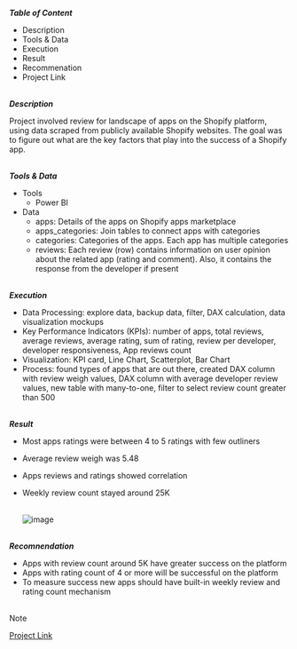 
***Table of Content***<br>

* Description
* Tools & Data
* Execution
* Result
* Recommenation
* Project Link  

\
***Description***<br>

Project involved review for landscape of apps on the Shopify platform, using data scraped from publicly available Shopify websites. The goal was to figure out what are the key factors that play into the success of a Shopify app.   

\
***Tools & Data***<br>

* Tools
  * Power BI
* Data
  * apps: Details of the apps on Shopify apps marketplace
  * apps_categories: Join tables to connect apps with categories
  * categories: Categories of the apps. Each app has multiple categories
  * reviews: Each review (row) contains information on user opinion about the related app (rating and comment). Also, it contains the response from the developer if present 
 

\
***Execution***<br>

* Data Processing: explore data, backup data, filter, DAX calculation, data visualization mockups
* Key Performance Indicators (KPIs): number of apps, total reviews, average reviews, average rating, sum of rating, review per developer, developer responsiveness, App reviews count
* Visualization: KPI card, Line Chart, Scatterplot, Bar Chart
* Process: found types of apps that are out there, created DAX column with review weigh values, DAX column with average developer review values, new table with many-to-one, filter to
  select review count greater than 500

\
***Result***<br>

* Most apps ratings were between 4 to 5 ratings with few outliners
* Average review weigh was 5.48
* Apps reviews and ratings showed correlation
* Weekly review count stayed around 25K<br><br>

  ![image](https://github.com/user-attachments/assets/8195736f-cf27-444c-9b1d-49662891d00a)


\
***Recomnendation***<br>
* Apps with review count around 5K have greater success on the platform
* Apps with rating count of 4 or more will be successful on the platform
* To measure success new apps should have built-in weekly review and rating count mechanism <br><br> 

> [!Note]
> [Project Link](https://app.powerbi.com/links/9krEHbu_8-?ctid=ce93940e-3941-4cfe-8621-96d0e849135e&pbi_source=linkShare)
